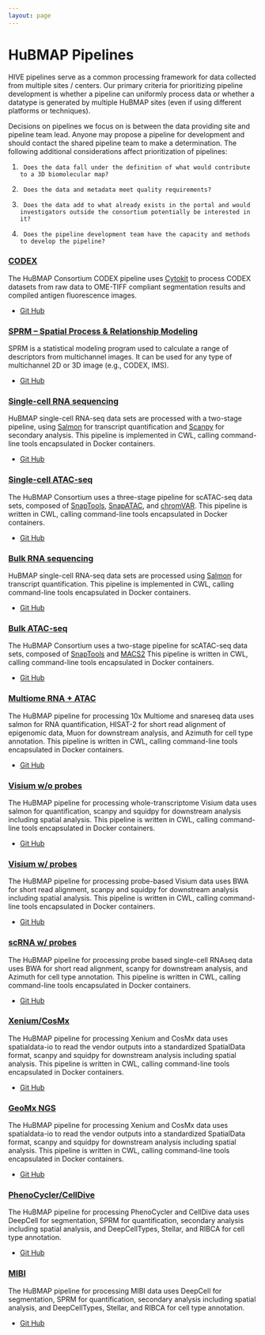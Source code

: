 ```yaml
---
layout: page
---
```

# HuBMAP Pipelines

HIVE pipelines serve as a common processing framework for data collected from multiple sites / centers. Our primary criteria for prioritizing pipeline development is whether a pipeline can uniformly process data or whether a datatype is generated by multiple HuBMAP sites (even if using different platforms or techniques).
 
Decisions on pipelines we focus on is between the data providing site and pipeline team lead.  Anyone may propose a pipeline for development and should contact the shared pipeline team to make a determination.  The following additional considerations affect prioritization of pipelines:
1.      Does the data fall under the definition of what would contribute to a 3D biomolecular map?
2.      Does the data and metadata meet quality requirements?
3.      Does the data add to what already exists in the portal and would investigators outside the consortium potentially be interested in it?
4.      Does the pipeline development team have the capacity and methods to develop the pipeline?

### [CODEX](https://docs.google.com/document/d/1NJqJmM6ecstE8g3waWDR4n_uQ7RoKkBxT1Kes1Otcag/edit#heading=h.ca5mry4plx6)

The HuBMAP Consortium CODEX pipeline uses [Cytokit](https://bmcbioinformatics.biomedcentral.com/articles/10.1186/s12859-019-3055-3) to process CODEX datasets from raw data to OME-TIFF compliant segmentation results and compiled antigen fluorescence images.

- [Git Hub](https://github.com/hubmapconsortium/codex-pipeline)

### [SPRM – Spatial Process & Relationship Modeling](https://docs.google.com/document/d/1c7UR0Pe1newpVhQY2HEFkfV8O7GAj9Vk4XnuSiSnDeY/edit#)

SPRM is a statistical modeling program used to calculate a range of descriptors from multichannel images. It can be used for any type of multichannel 2D or 3D image (e.g., CODEX, IMS).

- [Git Hub](https://github.com/hubmapconsortium/sprm)

### [Single-cell RNA sequencing](https://docs.google.com/document/d/14Fu32w_AjyOzT82m99DzZz5iUEJa5v98IBPns5vlizo/edit?usp=sharing)

HuBMAP single-cell RNA-seq data sets are processed with a two-stage pipeline, using [Salmon](https://combine-lab.github.io/salmon/) for transcript quantification and [Scanpy](https://icb-scanpy.readthedocs-hosted.com/en/stable/) for secondary analysis. This pipeline is implemented in CWL, calling command-line tools encapsulated in Docker containers.

- [Git Hub](https://github.com/hubmapconsortium/salmon-rnaseq)

### [Single-cell ATAC-seq](https://docs.google.com/document/d/1qNy8DQJ4Xn431huHyTydRJCQSF68Cmu06tZtZnAKW6s/edit)

The HuBMAP Consortium uses a three-stage pipeline for scATAC-seq data sets, composed of [SnapTools](https://github.com/r3fang/SnapTools), [SnapATAC](https://github.com/r3fang/SnapATAC), and [chromVAR](https://bioconductor.org/packages/release/bioc/html/chromVAR.html). This pipeline is written in CWL, calling command-line tools encapsulated in Docker containers.

- [Git Hub](https://github.com/hubmapconsortium/sc-atac-seq-pipeline)


### [Bulk RNA sequencing](https://docs.google.com/document/d/1DIQJBM5icoKNEfafQA6Aaio2sAjui3NfO1fkMAThdOU/edit?usp=sharing)

HuBMAP single-cell RNA-seq data sets are processed using [Salmon](https://combine-lab.github.io/salmon/) for transcript quantification. This pipeline is implemented in CWL, calling command-line tools encapsulated in Docker containers.

- [Git Hub](https://github.com/hubmapconsortium/salmon-rnaseq)


### [Bulk ATAC-seq](https://docs.google.com/document/d/1Jwm5V-A3j1fynriwo9Ec9QWEODovR14zUmaaUNf1Pq0/edit?usp=sharing)

The HuBMAP Consortium uses a two-stage pipeline for scATAC-seq data sets, composed of [SnapTools](https://github.com/r3fang/SnapTools) and [MACS2](https://github.com/macs3-project/MACS) This pipeline is written in CWL, calling command-line tools encapsulated in Docker containers.

- [Git Hub](https://github.com/hubmapconsortium/sc-atac-seq-pipeline)

### [Multiome RNA + ATAC](https://docs.google.com/document/d/110Il6Kat09qqjmJnIEQPcIpoyCJKJYNPlrqy-bkwI7I/edit?usp=sharing)

The HuBMAP pipeline for processing 10x Multiome and snareseq data uses salmon for RNA quantification, HISAT-2 for short read alignment of epigenomic data, Muon for downstream analysis, and Azimuth for cell type annotation.  This pipeline is written in CWL, calling command-line tools encapsulated in Docker containers. 

- [Git Hub](https://github.com/hubmapconsortium/multiome-rna-atac-pipeline/)

### [Visium w/o probes](https://docs.google.com/document/d/1t-TlkecYlp6Nq5wXKgGZrfdNWL7OiHWvlzZ3EXA1Fxs/edit?usp=sharing)

The HuBMAP pipeline for processing whole-transcriptome Visium data uses salmon for quantification, scanpy and squidpy for downstream analysis including spatial analysis.  This pipeline is written in CWL, calling command-line tools encapsulated in Docker containers. 

- [Git Hub](https://github.com/hubmapconsortium/salmon-rnaseq/)

### [Visium w/ probes](https://docs.google.com/document/d/1VCy7fsF4F-2KMnAeQ1fpFOojRSYoWlv0hAYiWzPhe2s/edit?usp=sharing)

The HuBMAP pipeline for processing probe-based Visium data uses BWA for short read alignment, scanpy and squidpy for downstream analysis including spatial analysis.  This pipeline is written in CWL, calling command-line tools encapsulated in Docker containers. 

- [Git Hub](https://github.com/hubmapconsortium/visium-pipeline/)

### [scRNA w/ probes](https://docs.google.com/document/d/1LE8l0LSHLpztD4xmons0zEovBhn730WjMGJye34JS3g/edit?usp=sharing)

The HuBMAP pipeline for processing probe based single-cell RNAseq data uses BWA for short read alignment, scanpy for downstream analysis, and Azimuth for cell type annotation.  This pipeline is written in CWL, calling command-line tools encapsulated in Docker containers. 

- [Git Hub](https://github.com/hubmapconsortium/rna-probes-pipeline/)

### [Xenium/CosMx](https://docs.google.com/document/d/1Jwm5V-A3j1fynriwo9Ec9QWEODovR14zUmaaUNf1Pq0/edit?usp=sharing)

The HuBMAP pipeline for processing Xenium and CosMx data uses spatialdata-io to read the vendor outputs into a standardized SpatialData format, scanpy and squidpy for downstream analysis including spatial analysis.  This pipeline is written in CWL, calling command-line tools encapsulated in Docker containers. 

- [Git Hub](https://github.com/hubmapconsortium/xenium-pipeline/)

### [GeoMx NGS](https://docs.google.com/document/d/1Jwm5V-A3j1fynriwo9Ec9QWEODovR14zUmaaUNf1Pq0/edit?usp=sharing)

The HuBMAP pipeline for processing Xenium and CosMx data uses spatialdata-io to read the vendor outputs into a standardized SpatialData format, scanpy and squidpy for downstream analysis including spatial analysis.  This pipeline is written in CWL, calling command-line tools encapsulated in Docker containers. 

- [Git Hub](https://github.com/hubmapconsortium/xenium-pipeline/)

### [PhenoCycler/CellDive](https://docs.google.com/document/d/1Jwm5V-A3j1fynriwo9Ec9QWEODovR14zUmaaUNf1Pq0/edit?usp=sharing)

The HuBMAP pipeline for processing PhenoCycler and CellDive data uses DeepCell for segmentation, SPRM for quantification, secondary analysis including spatial analysis, and DeepCellTypes, Stellar, and RIBCA for cell type annotation.
- [Git Hub](https://github.com/hubmapconsortium/phenocycler-pipeline/)

### [MIBI](https://docs.google.com/document/d/1Jwm5V-A3j1fynriwo9Ec9QWEODovR14zUmaaUNf1Pq0/edit?usp=sharing)

The HuBMAP pipeline for processing MIBI data uses DeepCell for segmentation, SPRM for quantification, secondary analysis including spatial analysis, and DeepCellTypes, Stellar, and RIBCA for cell type annotation.
- [Git Hub](https://github.com/hubmapconsortium/mibi-pipeline/)